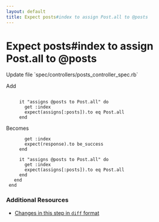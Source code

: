 ```yaml
---
layout: default
title: Expect posts#index to assign Post.all to @posts
---
```


<h1 id="main">Expect posts#index to assign Post.all to @posts</h1>
Update file `spec/controllers/posts_controller_spec.rb`

Add
<pre><code>&nbsp;
     it &quot;assigns @posts to Post.all&quot; do
       get :index
       expect(assigns[:posts]).to eq Post.all
     end</code></pre>


Becomes
<pre><code>       get :index
       expect(response).to be_success
     end
&nbsp;
     it &quot;assigns @posts to Post.all&quot; do
       get :index
       expect(assigns[:posts]).to eq Post.all
     end
   end
 end
</code></pre>



### Additional Resources

* [Changes in this step in `diff` format](https://github.com/stevenhallen/rails_getting_started_bdd/commit/7b456dea5eab32097179722d9e47cd14c450bb05)

